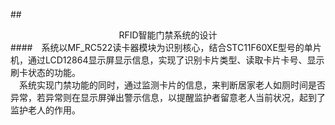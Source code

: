 ##<center>RFID智能门禁系统的设计</center>
####&emsp;系统以MF_RC522读卡器模块为识别核心，结合STC11F60XE型号的单片机，通过LCD12864显示屏显示信息，实现了识别卡片类型、读取卡片卡号、显示刷卡状态的功能。<br>&emsp;系统实现门禁功能的同时，通过监测卡片的信息，来判断居家老人如厕时间是否异常，若异常则在显示屏弹出警示信息，以提醒监护者留意老人当前状况，起到了监护老人的作用。<br>
